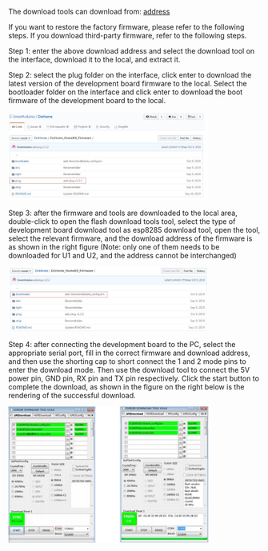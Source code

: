 The download tools can download from:
[address](https://github.com/SmartArduino/DoHome/tree/master/DoHome_HomeKit_Firmware)

If you want to restore the factory firmware, please refer to the following steps. If you download third-party firmware, refer to the following steps.

Step 1: enter the above download address and select the download tool on the interface, download it to the local, and extract it.

Step 2: select the plug folder on the interface, click enter to download the latest version of the development board firmware to the local. Select the bootloader folder on the interface and click enter to download the boot firmware of the development board to the local.

   <img src="../README_IMAGE/6.png" width="400" />
   
Step 3: after the firmware and tools are downloaded to the local area,
double-click to open the flash download tools tool, select the type of development board download tool as esp8285 download tool, open the tool, select the relevant firmware, and the download address of the firmware is as shown in the right figure (Note: only one of them needs to be downloaded for U1 and U2, and the address cannot be interchanged)

  <img src="../README_IMAGE/7.png" width="400" />

Step 4: after connecting the development board to the PC, select the appropriate serial port, fill in the correct firmware and download address, and then use the shorting cap to short connect the 1 and 2 mode pins to enter the download mode. Then use the download tool to connect the 5V power pin, GND pin, RX pin and TX pin respectively. Click the start button to complete the download, as shown in the figure on the right below is the rendering of the successful download.

   <img src="../README_IMAGE/9.png" width="400" />
